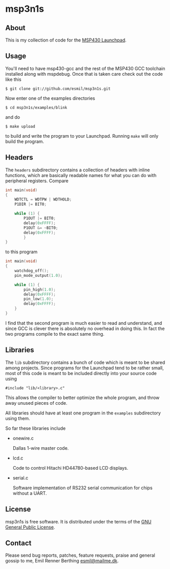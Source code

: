 msp3n1s
=======


About
-----

This is my collection of code for the [MSP430 Launchpad][lp].

[lp]: http://processors.wiki.ti.com/index.php/MSP430_LaunchPad_(MSP-EXP430G2)


Usage
-----

You'll need to have msp430-gcc and the rest of the MSP430 GCC toolchain installed
along with mspdebug. Once that is taken care check out the code like this

    $ git clone git://github.com/esmil/msp3n1s.git
    
Now enter one of the examples directories

    $ cd msp3n1s/examples/blink

and do

    $ make upload

to build and write the program to your Launchpad. Running `make` will only build the program.


Headers
-------

The `headers` subdirectory contains a collection of headers with inline functions,
which are basically readable names for what you can do with peripheral registers.
Compare
```C
int main(void)
{
	WDTCTL = WDTPW | WDTHOLD;
	P1DIR |= BIT0;

	while (1) {
		P1OUT |= BIT0;
		delay(0xFFFF);
		P1OUT &= ~BIT0;
		delay(0xFFFF);
		}
}
```
to this program
```C
int main(void)
{
	watchdog_off();
	pin_mode_output(1.0);

	while (1) {
		pin_high(1.0);
		delay(0xFFFF);
		pin_low(1.0);
		delay(0xFFFF);
	}
}
```

I find that the second program is much easier to read and understand,
and since GCC is clever there is absolutely no overhead in doing this.
In fact the two programs compile to the exact same thing.


Libraries
---------

The `lib` subdirectory contains a bunch of code which is meant to be shared among projects.
Since programs for the Launchpad tend to be rather small, most of this code is
meant to be included directly into your source code using

    #include "lib/<library>.c"

This allows the compiler to better optimize the whole program,
and throw away unused pieces of code.

All libraries should have at least one program in the `examples` subdirectory
using them.

So far these libraries include

* onewire.c

  Dallas 1-wire master code.

* lcd.c

  Code to control Hitachi HD44780-based LCD displays.

* serial.c

  Software implementation of RS232 serial communication for chips without a UART.

License
-------

msp3n1s is free software. It is distributed under the terms
of the [GNU General Public License][gpl].

[gpl]: http://www.fsf.org/licensing/licenses/gpl.html


Contact
-------

Please send bug reports, patches, feature requests, praise and general gossip
to me, Emil Renner Berthing <esmil@mailme.dk>.
